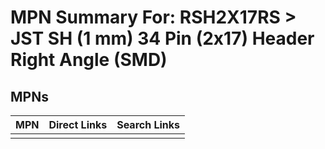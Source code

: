 



# MPN Summary For: RSH2X17RS > JST SH (1 mm) 34 Pin (2x17) Header Right Angle (SMD)

## MPNs
  

|MPN|Direct Links|Search Links|
| :--- | :--- | :--- |
||||

